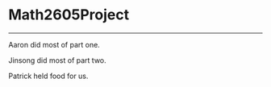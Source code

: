 # Math2605Project
---

Aaron did most of part one.

Jinsong did most of part two.

Patrick held food for us.